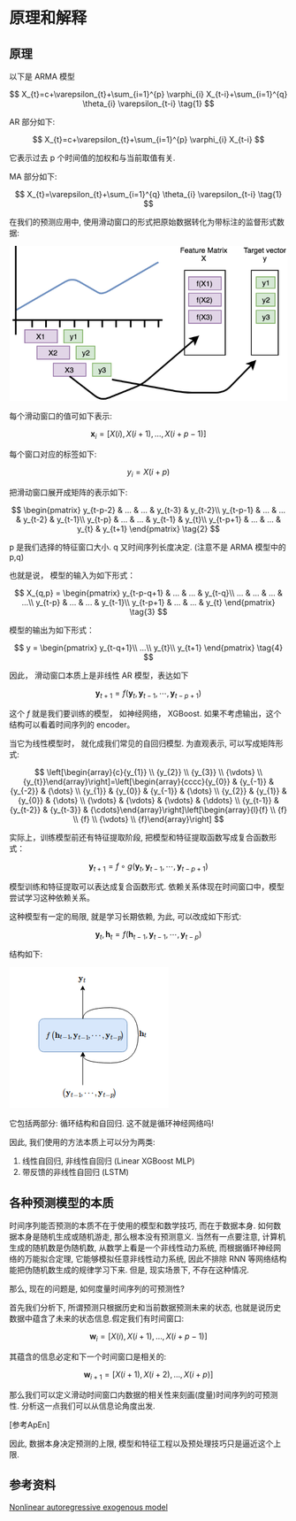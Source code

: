 
# 原理和解释

## 原理

以下是 ARMA 模型

$$
X_{t}=c+\varepsilon_{t}+\sum_{i=1}^{p} \varphi_{i} X_{t-i}+\sum_{i=1}^{q} \theta_{i} \varepsilon_{t-i} \tag{1}
$$

AR 部分如下:

$$
X_{t}=c+\varepsilon_{t}+\sum_{i=1}^{p} \varphi_{i} X_{t-i}
$$

它表示过去 p 个时间值的加权和与当前取值有关.

MA 部分如下:

$$
X_{t}=\varepsilon_{t}+\sum_{i=1}^{q} \theta_{i} \varepsilon_{t-i} \tag{1}
$$

在我们的预测应用中, 使用滑动窗口的形式把原始数据转化为带标注的监督形式数据:

![label-time-series](../png/how-to-labeling-time-series.png)

每个滑动窗口的值可如下表示:

$$
\mathbf{x}_{i}=[X(i), X(i+1), \ldots, X(i+p-1)]
$$

每个窗口对应的标签如下:

$$
y_{i} = X(i+p)
$$


把滑动窗口展开成矩阵的表示如下:

$$
\begin{pmatrix}
y_{t-p-2} & ... & ... & y_{t-3} & y_{t-2}\\ 
y_{t-p-1} & ... & ... & y_{t-2} & y_{t-1}\\ 
y_{t-p} & ... & ... & y_{t-1} & y_{t}\\ 
y_{t-p+1} & ... & ... & y_{t} & y_{t+1}
\end{pmatrix} \tag{2}
$$


p 是我们选择的特征窗口大小. q 又时间序列长度决定. (注意不是 ARMA 模型中的 p,q)

也就是说， 模型的输入为如下形式：

$$
X_{q,p} = 
\begin{pmatrix}
y_{t-p-q+1} & ... & ... & y_{t-q}\\ 
... & ... & ... & ...\\ 
y_{t-p} & ... & ... & y_{t-1}\\ 
y_{t-p+1} & ... & ... & y_{t}
\end{pmatrix} \tag{3}
$$

模型的输出为如下形式：

$$
y = 
\begin{pmatrix}
y_{t-q+1}\\ 
...\\ 
y_{t}\\ 
y_{t+1}
\end{pmatrix} \tag{4}
$$

因此， 滑动窗口本质上是非线性 AR 模型，表达如下

$$
\mathbf{y}_{t+1}=f\left(\mathbf{y}_{t}, \mathbf{y}_{t-1}, \cdots, \mathbf{y}_{t-p+1}\right) \tag{5}
$$


这个 $f$ 就是我们要训练的模型， 如神经网络， XGBoost. 如果不考虑输出，这个结构可以看着时间序列的 encoder。

当它为线性模型时， 就化成我们常见的自回归模型. 为直观表示, 可以写成矩阵形式:

$$
\left[\begin{array}{c}{y_{1}} \\ {y_{2}} \\ {y_{3}} \\ {\vdots} \\ {y_{t}}\end{array}\right]=\left[\begin{array}{cccc}{y_{0}} & {y_{-1}} & {y_{-2}} & {\dots} \\ {y_{1}} & {y_{0}} & {y_{-1}} & {\dots} \\ {y_{2}} & {y_{1}} & {y_{0}} & {\dots} \\ {\vdots} & {\vdots} & {\vdots} & {\ddots} \\ {y_{t-1}} & {y_{t-2}} & {y_{t-3}} & {\cdots}\end{array}\right]\left[\begin{array}{l}{f} \\ {f} \\ {f} \\ {\vdots} \\ {f}\end{array}\right]
$$

实际上，训练模型前还有特征提取阶段, 把模型和特征提取函数写成复合函数形式：

$$
\mathbf{y}_{t+1}=f \circ g \left(\mathbf{y}_{t}, \mathbf{y}_{t-1}, \cdots, \mathbf{y}_{t-p+1}\right) \tag{6}
$$

模型训练和特征提取可以表达成复合函数形式. 依赖关系体现在时间窗口中，模型尝试学习这种依赖关系。

这种模型有一定的局限, 就是学习长期依赖, 为此, 可以改成如下形式:

$$
\mathbf{y}_{t} , \mathbf{h}_{t}=f\left(\mathbf{h}_{t-1}, \mathbf{y}_{t-1}, \cdots, \mathbf{y}_{t-p}\right) \tag{5}
$$

结构如下:

![srnn](../png/SRNN.png)

它包括两部分: 循环结构和自回归. 这不就是循环神经网络吗!

因此, 我们使用的方法本质上可以分为两类:

1. 线性自回归, 非线性自回归 (Linear XGBoost MLP)
2. 带反馈的非线性自回归 (LSTM)

## 各种预测模型的本质

时间序列能否预测的本质不在于使用的模型和数学技巧, 而在于数据本身. 如何数据本身是随机生成或随机游走, 那么根本没有预测意义. 当然有一点要注意, 计算机生成的随机数是伪随机数, 从数学上看是一个非线性动力系统, 而根据循环神经网络的万能拟合定理, 它能够模拟任意非线性动力系统, 因此不排除 RNN 等网络结构能把伪随机数生成的规律学习下来. 但是, 现实场景下, 不存在这种情况.

那么, 现在的问题是, 如何度量时间序列的可预测性?

首先我们分析下, 所谓预测只根据历史和当前数据预测未来的状态, 也就是说历史数据中蕴含了未来的状态信息.假定我们有时间窗口:

$$
\mathbf{w}_{i}=[X(i), X(i+1), \ldots, X(i+p-1)]
$$

其蕴含的信息必定和下一个时间窗口是相关的:

$$
\mathbf{w}_{i+1}=[X(i+1), X(i+2), \ldots, X(i+p)]
$$

那么我们可以定义滑动时间窗口内数据的相关性来刻画(度量)时间序列的可预测性. 分析这一点我们可以从信息论角度出发.

[参考ApEn]


因此, 数据本身决定预测的上限, 模型和特征工程以及预处理技巧只是逼近这个上限.


## 参考资料

[Nonlinear autoregressive exogenous model](https://en.wikipedia.org/wiki/Nonlinear_autoregressive_exogenous_model)
